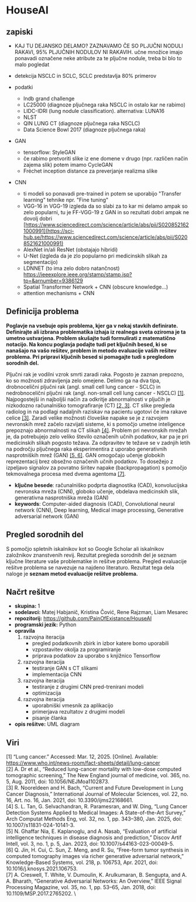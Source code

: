 
# HouseAI

## zapiski
- KAJ TU DEJANSKO DELAMO? ZAZNAVAMO ČE SO PLJUČNI NODULI RAKAVI, 95% PLJUČNIH NODULOV NI RAKAVIH. učne množice imajo ponavadi označene neke atribute za te pljučne nodule, treba bi blo to malo pogledat
- detekcija NSCLC in SCLC, SCLC predstavlja 80% primerov

- podatki
    - lndb grand challenge
    - LC25000 (diagnoze pljučnega raka NSCLC in ostalo kar ne rabimo)
    - LIDC-IDRI (lung nodule classification). alternativa: LUNA16
    - NLST
    - QIN LUNG CT (diagnoze pljučnega raka NSCLC)
    - Data Science Bowl 2017 (diagnoze pljučnega raka)

- GAN
    - tensorflow: StyleGAN
    - če rabimo pretvoriti slike iz ene domene v drugo (npr. različen način zajema slik) potem imamo CycleGAN
    - Fréchet inception distance za preverjanje realizma slike

- CNN
    - ti modeli so ponavadi pre-trained in potem se uporabijo "Transfer learning" tehnike npr. "Fine tuning"
    - VGG-16 in VGG-19 izgleda da so slabi za to kar mi delamo ampak so zelo popularni, tu je FF-VGG-19 z GAN in so rezultati dobri ampak ne dovolj dobri [https://www.sciencedirect.com/science/article/abs/pii/S0208521621000991](https://sci-hub.se/https://www.sciencedirect.com/science/article/abs/pii/S0208521621000991)
    - AlexNet in/ali ResNet (obstajajo hibridi)
    - U-Net (izgleda da je zlo popularno pri medicinskih slikah za segmentacijo)
    - LDNNET (to ima zelo dobro natančnost) https://ieeexplore.ieee.org/stamp/stamp.jsp?tp=&arnumber=9386129
    - Spatial Transformer Network + CNN (obscure knowledge...)
    - attention mechanisms + CNN

## Definicija problema
**Poglavje na vsebuje opis problema, kjer ga v nekaj stavkih definirate. Definirajte ali izbrana problematika izhaja iz realnega sveta oziroma je ta umetno ustvarjena. Problem skušajte tudi formulirati z matematično notacijo. Na koncu poglavja podajte tudi pet ključnih besed, ki se nanašajo na vašo rešitev, problem in metodo evaluacije vaših rešitev problema. Pri pripravi ključnih besed si pomagajte tudi s pregledom sorodnih del.**

Pljučni rak je vodilni vzrok smrti zaradi raka. Pogosto je zaznan prepozno, ko so možnosti zdravljenja zelo omejene. Delimo ga na dva tipa, drobnocelični pljučni rak (angl. small cell lung cancer - SCLC) in nedrobnocelični pljučni rak (angl. non-small cell lung cancer - NSCLC) [[1]](#1). Najpogostejši in najboljši način za odkritje abnormalnosti v pljučih je nizkodozno računalniško tomografiranje (CT) [[2, 3]](#2). CT slike pregleda radiolog in na podlagi nadaljnih raziskav na pacientu ugotovi če ima rakave celice [[3]](#3). Zaradi velike možnosti človeške napake se je z razvojem nevronskih mrež začelo razvijati sisteme, ki s pomočjo umetne inteligence prepoznajo abnormalnosti na CT slikah [[4]](#4). Problem pri nevronskih mrežah je, da potrebujejo zelo veliko število označenih učnih podatkov, kar pa je pri medicinskih slikah pogosto težava. Za odpravitev te težave se v zadnjih letih na področju pljučnega raka eksperimentira z uporabo generativnih nasprotniških mrež (GAN) [[5, 6]](#5). GAN omogočajo učenje globokih reprezentacij brez obsežno označenih učnih podatkov. To dosežejo z izpeljavo signalov za povratno širitev napake (backpropagation) s pomočjo tekmovalnega procesa med dvema agentoma [[7]](#7).

- **ključne besede**: računalniško podprta diagnostika (CAD), konvolucijska nevronska mreža (CNN), globoko učenje, obdelava medicinskih slik, generativna nasprotniška mreža (GAN)
- **keywords**: Computer-aided diagnosis (CAD), Convolutional neural network (CNN), Deep learning, Medical image processing, Generative adversarial network (GAN)

## Pregled sorodnih del
S pomočjo spletnih iskalnikov kot so Google Scholar ali iskalnikov založnikov znanstvenih revij. Rezultat pregleda sorodnih del je seznam ključne literature vaše problematike in rešitve problema. Pregled evaluacije rešitve problema se navezuje na najdeno literaturo. Rezultat tega dela naloge je **seznam metod evaluacije rešitve problema.**

## Načrt rešitve

- **skupina:** 1
- **sodelavci:** Matej Habjanič, Kristina Čović, Rene Rajzman, Liam Mesarec
- **repozitorij:** https://github.com/PainOfExistance/HouseAI
- **programski jezik:** Python
- **opravila**
    1. razvojna iteracija
        - pregled podatkovnih zbirk in izbor katere bomo uporabili
        - vzpostavitev okolja za programiranje
        - priprava podatkov za uporabo s knjižnico Tensorflow
    2. razvojna iteracija
        - testiranje GAN s CT slikami
        - implementacija CNN
    3. razvojna iteracija
        - testiranje z drugimi CNN pred-trenirani modeli
        - optimizacija
    4. razvojna iteracija
        - uporabniški vmesnik za aplikacijo
        - primerjava rezultatov z drugimi modeli
        - pisanje članka
- **opis rešitve:** UML diagram

## Viri
[1] “Lung cancer.” Accessed: Mar. 12, 2025. [Online]. Available: https://www.who.int/news-room/fact-sheets/detail/lung-cancer \
[2] A. Dr et al., “Reduced lung-cancer mortality with low-dose computed tomographic screening,” The New England journal of medicine, vol. 365, no. 5, Aug. 2011, doi: 10.1056/NEJMoa1102873. \
[3] R. Nooreldeen and H. Bach, “Current and Future Development in Lung Cancer Diagnosis,” International Journal of Molecular Sciences, vol. 22, no. 16, Art. no. 16, Jan. 2021, doi: 10.3390/ijms22168661. \
[4] S. L. Tan, G. Selvachandran, R. Paramesran, and W. Ding, “Lung Cancer Detection Systems Applied to Medical Images: A State-of-the-Art Survey,” Arch Computat Methods Eng, vol. 32, no. 1, pp. 343–380, Jan. 2025, doi: 10.1007/s11831-024-10141-3. \
[5] N. Ghaffar Nia, E. Kaplanoglu, and A. Nasab, “Evaluation of artificial intelligence techniques in disease diagnosis and prediction,” Discov Artif Intell, vol. 3, no. 1, p. 5, Jan. 2023, doi: 10.1007/s44163-023-00049-5. \
[6] Q. Jin, H. Cui, C. Sun, Z. Meng, and R. Su, “Free-form tumor synthesis in computed tomography images via richer generative adversarial network,” Knowledge-Based Systems, vol. 218, p. 106753, Apr. 2021, doi: 10.1016/j.knosys.2021.106753. \
[7] A. Creswell, T. White, V. Dumoulin, K. Arulkumaran, B. Sengupta, and A. A. Bharath, “Generative Adversarial Networks: An Overview,” IEEE Signal Processing Magazine, vol. 35, no. 1, pp. 53–65, Jan. 2018, doi: 10.1109/MSP.2017.2765202. \
